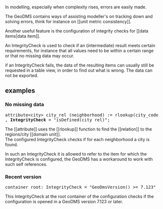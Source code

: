 In modelling, especially when complexity rises, errors are easily made.

The GeoDMS contains ways of assisting modeller's on tracking down and solving errors, think for instance on [[unit metric consistency]].

Another useful feature is the configuration of integrity checks for [[data items|data item]].

An IntegrityCheck is used to check if an (intermediate) result meets certain requirements, for instance that all values need to be within a certain range or that no missing data may occur.

if an IntegrityCheck fails, the data of the resulting items can usually still be requested in a table view, in order to find out what is wrong. The data can not be exported.

## examples

### No missing data

<pre>
attribute&lt;city&gt; city_rel (neighborhood) := rlookup(city_code, regions/city/city_code)
, <B>IntegrityCheck</B> = "isDefined(city_rel)";
</pre>

The [[attribute]] uses the [[rlookup]] function to find the [[relation]] to the regions/city [[domain unit]].<BR> 
The configured IntegrityCheck checks if for each neighborhood a city is found.

In such an IntegrityCheck it is allowed to refer to the item for which the IntegrityCheck is configured, the GeoDMS has a workaround to work with such self references.

### Recent version

<pre>
container root: IntegrityCheck = "GeoDmsVersion() >= 7.123"
</pre>

This IntegrityCheck at the root container of the configuration checks if the configuration is opened in a GeoDMS version 7.123 or later.